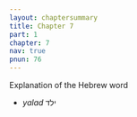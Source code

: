 ```yaml
---
layout: chaptersummary
title: Chapter 7
part: 1
chapter: 7
nav: true
pnun: 76
---
```


Explanation of the Hebrew word

- _yalad_ ילד

